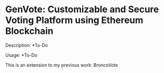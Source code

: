 # GenVote: Customizable and Secure Voting Platform using Ethereum Blockchain

Description: *To-Do

Usage: *To-Do

This is an extension to my previous work: BroncoVote
